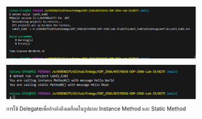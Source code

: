 ![alt text](image-2.png)

![alt text](image-3.png)

การใช้ Delegateเพื่ออ้างอิงถึงเมท็อดในรูปแบบ Instance Method และ Static Method 